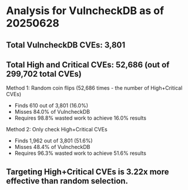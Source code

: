 # Analysis for VulncheckDB as of 20250628

## Total VulncheckDB CVEs: 3,801
## Total High and Critical CVEs: 52,686 (out of 299,702 total CVEs)

Method 1: Random coin flips (52,686 times - the number of High+Critical CVEs)
  - Finds 610 out of 3,801 (16.0%)
  - Misses 84.0% of VulncheckDB
  - Requires 98.8% wasted work to achieve 16.0% results

Method 2: Only check High+Critical CVEs
  - Finds 1,962 out of 3,801 (51.6%)
  - Misses 48.4% of VulncheckDB
  - Requires 96.3% wasted work to achieve 51.6% results

## Targeting High+Critical CVEs is 3.22x more effective than random selection.
